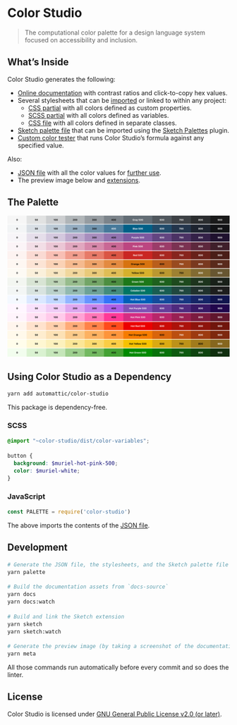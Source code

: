 [dist-extensions]: dist/extensions/
[dist-json]: dist/colors.json
[dist-preview]: dist/meta/preview.png
[dist-css-classes]: dist/color-classes.css
[dist-css-properties]: dist/color-properties.css
[dist-scss-variables]: dist/color-variables.scss
[dist-sketchpalette]: dist/colors.sketchpalette

[docs-custom]: https://automattic.github.io/color-studio/custom.html
[docs-index]: https://automattic.github.io/color-studio/

# Color Studio

> The computational color palette for a design language system focused on accessibility and inclusion.

## What’s Inside

Color Studio generates the following:

* [Online documentation][docs-index] with contrast ratios and click-to-copy hex values.
* Several stylesheets that can be [imported](#scss) or linked to within any project:
    * [CSS partial][dist-css-properties] with all colors defined as custom properties.
    * [SCSS partial][dist-scss-variables] with all colors defined as variables.
    * [CSS file][dist-css-classes] with all colors defined in separate classes.
* [Sketch palette file][dist-sketchpalette] that can be imported using the [Sketch Palettes](https://github.com/andrewfiorillo/sketch-palettes) plugin.
* [Custom color tester][docs-custom] that runs Color Studio’s formula against any specified value.

Also:

* [JSON file][dist-json] with all the color values for [further use](#javascript).
* The preview image below and [extensions][dist-extensions].

## The Palette

[![Color palette preview][dist-preview]][docs-index]

## Using Color Studio as a Dependency

```sh
yarn add automattic/color-studio
```

This package is dependency-free.

### SCSS

```scss
@import "~color-studio/dist/color-variables";

button {
  background: $muriel-hot-pink-500;
  color: $muriel-white;
}
```

### JavaScript

```js
const PALETTE = require('color-studio')
```

The above imports the contents of the [JSON file][dist-json].

## Development

```sh
# Generate the JSON file, the stylesheets, and the Sketch palette file
yarn palette

# Build the documentation assets from `docs-source`
yarn docs
yarn docs:watch

# Build and link the Sketch extension
yarn sketch
yarn sketch:watch

# Generate the preview image (by taking a screenshot of the documentation)
yarn meta
```

All those commands run automatically before every commit and so does the linter.

## License

Color Studio is licensed under [GNU General Public License v2.0 (or later)](LICENSE.md).
